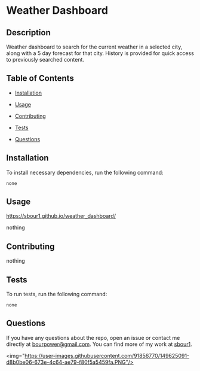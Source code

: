 # Weather Dashboard
  
  
  ## Description
  
  Weather dashboard to search for the current weather in a selected city, along with a 5 day forecast for that city. History is provided for quick access to previously searched content.
  
  ## Table of Contents 
  
  * [Installation](#installation)
  
  * [Usage](#usage)
  
  * [Contributing](#contributing)
  
  * [Tests](#tests)
  
  * [Questions](#questions)
  
  ## Installation
  
  To install necessary dependencies, run the following command:
  
  ```
  none
  ```
  
  ## Usage

  https://sbour1.github.io/weather_dashboard/
  
  nothing
  
  
    
  ## Contributing
  
  nothing
  
  ## Tests
  
  To run tests, run the following command:
  
  ```
  none
  ```
  
  ## Questions
  
  If you have any questions about the repo, open an issue or contact me directly at bourpower@gmail.com. You can find more of my work at [sbour1](https://github.com/sbour1/).
  
 <img="https://user-images.githubusercontent.com/91856770/149625091-d8b0be06-673e-4c64-ae79-f80f5a5459fa.PNG"/>
